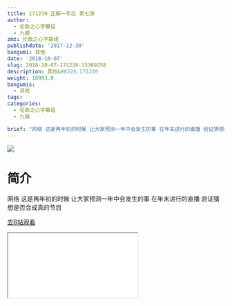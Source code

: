 ```yaml
---
title: 171230 正解一年后 第七弹
author:
  - 伦敦之心字幕组
  - 九條
zmz: 伦敦之心字幕组
publishdate: '2017-12-30'
bangumi: 其他
date: '2018-10-07'
slug: 2018-10-07-171230-33309258
description: 其他&#8226;171230
weight: 18993.0
bangumis:
  - 其他
tags:
categories:
  - 伦敦之心字幕组
  - 九條

brief: "网络 这是再年初的时候 让大家预测一年中会发生的事 在年末进行的直播 验证猜想是否会成真的节目"
---
```

![](https://i.imgur.com/CbFeuAJ.jpg)
# 简介  
网络
这是再年初的时候 让大家预测一年中会发生的事 在年末进行的直播 验证猜想是否会成真的节目  

[去B站观看](https://www.bilibili.com/video/av33309258/)
<div class ="resp-container"><iframe class="testiframe" src="//player.bilibili.com/player.html?aid=33309258"", scrolling="no", allowfullscreen="true" > </iframe></div> 
